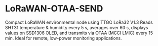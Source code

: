 # LoRaWAN-OTAA-SEND
Compact LoRaWAN environmental node using TTGO LoRa32 V1.3 Reads SHT31 temperature &amp; humidity every 5 s, averages over 60 s, displays values on SSD1306 OLED, and transmits via OTAA (MCCI LMIC) every 15 min. Ideal for remote, low-power monitoring applications.
